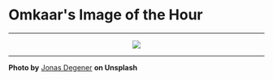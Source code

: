 # Omkaar's Image of the Hour

---

<div align="center">

<a href="https://unsplash.com/photos/foggy-mountain-peak-amidst-the-clouds-NofNB4LNz7Q">
  <img src="https://images.unsplash.com/photo-1751378838137-7871418702cb?crop=entropy&cs=tinysrgb&fit=max&fm=jpg&ixid=M3w3NjA2Nzh8MHwxfHJhbmRvbXx8fHx8fHx8fDE3NTI4MDQwMDB8&ixlib=rb-4.1.0&q=80&w=1080" style="max-width:100%; height:auto;">
</a>



</div>

---

**Photo by** [Jonas Degener](https://unsplash.com/@jonasdegener) **on Unsplash**
